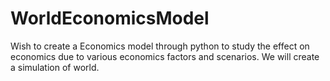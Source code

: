 # WorldEconomicsModel
Wish to create a Economics model through python to study the effect on economics due to various economics factors and scenarios. We will create a simulation of world. 
